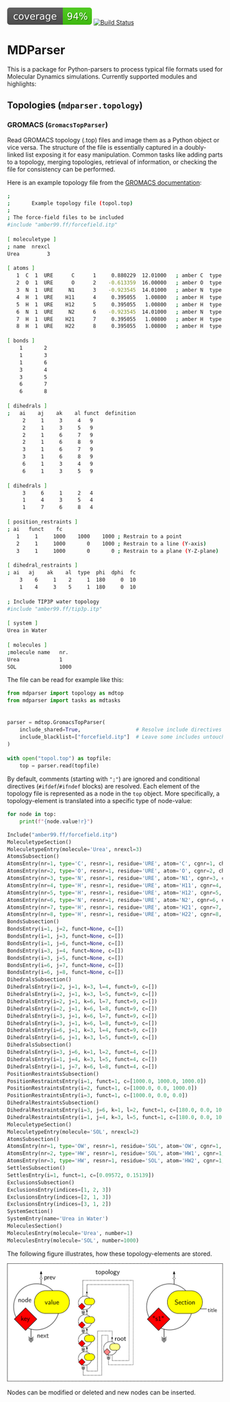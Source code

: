 [![Code Coverage](https://raw.githubusercontent.com/janjoswig/MDParser/master/badges/coverage.svg)](https://github.com/janjoswig/MDParser)
[![Build Status](https://travis-ci.com/janjoswig/MDParser.svg?branch=main)](https://travis-ci.com/janjoswig/MDParser)

# MDParser

This is a package for Python-parsers to process typical file formats used for Molecular Dynamics simulations. Currently supported modules and highlights:

## Topologies (`mdparser.topology`)

### GROMACS (`GromacsTopParser`)

Read GROMACS topology (.top) files and image them as a Python object or vice versa. The structure of the file is essentially captured in a doubly-linked list exposing it for easy manipulation. Common tasks like adding parts to a topology, merging topologies, retrieval of information, or checking the file for consistency can be performed.

Here is an example topology file from the [GROMACS documentation](https://manual.gromacs.org/documentation/current/reference-manual/topologies/topology-file-formats.html):

```bash
;
;       Example topology file (topol.top)
;
; The force-field files to be included
#include "amber99.ff/forcefield.itp"

[ moleculetype ]
; name  nrexcl
Urea         3

[ atoms ]
   1  C  1  URE      C      1     0.880229  12.01000   ; amber C  type
   2  O  1  URE      O      2    -0.613359  16.00000   ; amber O  type
   3  N  1  URE     N1      3    -0.923545  14.01000   ; amber N  type
   4  H  1  URE    H11      4     0.395055   1.00800   ; amber H  type
   5  H  1  URE    H12      5     0.395055   1.00800   ; amber H  type
   6  N  1  URE     N2      6    -0.923545  14.01000   ; amber N  type
   7  H  1  URE    H21      7     0.395055   1.00800   ; amber H  type
   8  H  1  URE    H22      8     0.395055   1.00800   ; amber H  type

[ bonds ]
    1       2
    1       3
    1       6
    3       4
    3       5
    6       7
    6       8

[ dihedrals ]
;   ai    aj    ak    al funct  definition
     2     1     3     4   9
     2     1     3     5   9
     2     1     6     7   9
     2     1     6     8   9
     3     1     6     7   9
     3     1     6     8   9
     6     1     3     4   9
     6     1     3     5   9

[ dihedrals ]
     3     6     1     2   4
     1     4     3     5   4
     1     7     6     8   4

[ position_restraints ]
; ai   funct    fc
   1     1     1000    1000    1000 ; Restrain to a point
   2     1     1000       0    1000 ; Restrain to a line (Y-axis)
   3     1     1000       0       0 ; Restrain to a plane (Y-Z-plane)

[ dihedral_restraints ]
; ai   aj    ak    al  type  phi  dphi  fc
    3    6     1    2     1  180     0  10
    1    4     3    5     1  180     0  10

; Include TIP3P water topology
#include "amber99.ff/tip3p.itp"

[ system ]
Urea in Water

[ molecules ]
;molecule name   nr.
Urea             1
SOL              1000

```

The file can be read for example like this:

```python
from mdparser import topology as mdtop
from mdparser import tasks as mdtasks


parser = mdtop.GromacsTopParser(
    include_shared=True,                  # Resolve include directives
    include_blacklist=["forcefield.itp"]  # Leave some includes untouched
)

with open("topol.top") as topfile:
    top = parser.read(topfile)

```

By default, comments (starting with `";"`) are ignored and conditional directives (`#ifdef`/`#ifndef` blocks) are resolved. Each element of the topology file is represented as a node in the `top` object. More specifically, a topology-element is translated into a specific type of node-value:

```python
for node in top:
    print(f"{node.value!r}")

```
```python
Include("amber99.ff/forcefield.itp")
MoleculetypeSection()
MoleculetypeEntry(molecule='Urea', nrexcl=3)
AtomsSubsection()
AtomsEntry(nr=1, type='C', resnr=1, residue='URE', atom='C', cgnr=1, charge=0.880229, mass=12.01, typeB=None, chargeB=None, massB=None)
AtomsEntry(nr=2, type='O', resnr=1, residue='URE', atom='O', cgnr=2, charge=-0.613359, mass=16.0, typeB=None, chargeB=None, massB=None)
AtomsEntry(nr=3, type='N', resnr=1, residue='URE', atom='N1', cgnr=3, charge=-0.923545, mass=14.01, typeB=None, chargeB=None, massB=None)
AtomsEntry(nr=4, type='H', resnr=1, residue='URE', atom='H11', cgnr=4, charge=0.395055, mass=1.008, typeB=None, chargeB=None, massB=None)
AtomsEntry(nr=5, type='H', resnr=1, residue='URE', atom='H12', cgnr=5, charge=0.395055, mass=1.008, typeB=None, chargeB=None, massB=None)
AtomsEntry(nr=6, type='N', resnr=1, residue='URE', atom='N2', cgnr=6, charge=-0.923545, mass=14.01, typeB=None, chargeB=None, massB=None)
AtomsEntry(nr=7, type='H', resnr=1, residue='URE', atom='H21', cgnr=7, charge=0.395055, mass=1.008, typeB=None, chargeB=None, massB=None)
AtomsEntry(nr=8, type='H', resnr=1, residue='URE', atom='H22', cgnr=8, charge=0.395055, mass=1.008, typeB=None, chargeB=None, massB=None)
BondsSubsection()
BondsEntry(i=1, j=2, funct=None, c=[])
BondsEntry(i=1, j=3, funct=None, c=[])
BondsEntry(i=1, j=6, funct=None, c=[])
BondsEntry(i=3, j=4, funct=None, c=[])
BondsEntry(i=3, j=5, funct=None, c=[])
BondsEntry(i=6, j=7, funct=None, c=[])
BondsEntry(i=6, j=8, funct=None, c=[])
DihedralsSubsection()
DihedralsEntry(i=2, j=1, k=3, l=4, funct=9, c=[])
DihedralsEntry(i=2, j=1, k=3, l=5, funct=9, c=[])
DihedralsEntry(i=2, j=1, k=6, l=7, funct=9, c=[])
DihedralsEntry(i=2, j=1, k=6, l=8, funct=9, c=[])
DihedralsEntry(i=3, j=1, k=6, l=7, funct=9, c=[])
DihedralsEntry(i=3, j=1, k=6, l=8, funct=9, c=[])
DihedralsEntry(i=6, j=1, k=3, l=4, funct=9, c=[])
DihedralsEntry(i=6, j=1, k=3, l=5, funct=9, c=[])
DihedralsSubsection()
DihedralsEntry(i=3, j=6, k=1, l=2, funct=4, c=[])
DihedralsEntry(i=1, j=4, k=3, l=5, funct=4, c=[])
DihedralsEntry(i=1, j=7, k=6, l=8, funct=4, c=[])
PositionRestraintsSubsection()
PositionRestraintsEntry(i=1, funct=1, c=[1000.0, 1000.0, 1000.0])
PositionRestraintsEntry(i=2, funct=1, c=[1000.0, 0.0, 1000.0])
PositionRestraintsEntry(i=3, funct=1, c=[1000.0, 0.0, 0.0])
DihedralRestraintsSubsection()
DihedralRestraintsEntry(i=3, j=6, k=1, l=2, funct=1, c=[180.0, 0.0, 10.0])
DihedralRestraintsEntry(i=1, j=4, k=3, l=5, funct=1, c=[180.0, 0.0, 10.0])
MoleculetypeSection()
MoleculetypeEntry(molecule='SOL', nrexcl=2)
AtomsSubsection()
AtomsEntry(nr=1, type='OW', resnr=1, residue='SOL', atom='OW', cgnr=1, charge=-0.834, mass=16.0, typeB=None, chargeB=None, massB=None)
AtomsEntry(nr=2, type='HW', resnr=1, residue='SOL', atom='HW1', cgnr=1, charge=0.417, mass=1.008, typeB=None, chargeB=None, massB=None)
AtomsEntry(nr=3, type='HW', resnr=1, residue='SOL', atom='HW2', cgnr=1, charge=0.417, mass=1.008, typeB=None, chargeB=None, massB=None)
SettlesSubsection()
SettlesEntry(i=1, funct=1, c=[0.09572, 0.15139])
ExclusionsSubsection()
ExclusionsEntry(indices=[1, 2, 3])
ExclusionsEntry(indices=[2, 1, 3])
ExclusionsEntry(indices=[3, 1, 2])
SystemSection()
SystemEntry(name='Urea in Water')
MoleculesSection()
MoleculesEntry(molecule='Urea', number=1)
MoleculesEntry(molecule='SOL', number=1000)
```

The following figure illustrates, how these topology-elements are stored.

![Topology-elements stored as doubly-linked list](docsrc/figures/doubly_linked_list.png)

Nodes can be modified or deleted and new nodes can be inserted.
